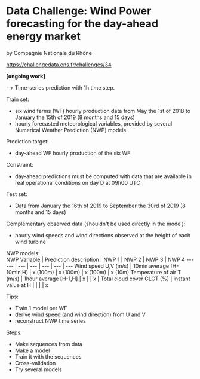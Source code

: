 # Data Challenge: Wind Power forecasting for the day-ahead energy market
by Compagnie Nationale du Rhône

https://challengedata.ens.fr/challenges/34

**[ongoing work]**

--> Time-series prediction with 1h time step.

Train set:
* six wind farms (WF) hourly production data from May the 1st of 2018 to January the 15th of 2019 (8 months and 15 days)
* hourly forecasted meteorological variables, provided by several Numerical Weather Prediction (NWP) models

Prediction target:
* day-ahead WF hourly production of the six WF

Constraint:
* day-ahead predictions must be computed with data that are available in real operational conditions on day D at 09h00 UTC

Test set: 
* Data from January the 16th of 2019 to September the 30rd of 2019 (8 months and 15 days)

Complementary observed data (shouldn't be used directly in the model):
* hourly wind speeds and wind directions observed at the height of each wind turbine

NWP models:    
NWP Variable | Prediction description | NWP 1 | NWP 2 | NWP 3 | NWP 4 
------ | --- | --- | --- | --- | ---
Wind speed U,V (m/s) | 10min average [H-10min,H] | x (100m) | x (100m) | x (100m) | x (10m)
Temperature of air T (m/s) | 1hour average [H-1,H] | x |  | x | 
Total cloud cover CLCT (%) | instant value at H | | | | x

Tips: 
* Train 1 model per WF
* derive wind speed (and wind direction) from U and V
* reconstruct NWP time series

Steps: 
* Make sequences from data
* Make a model
* Train it with the sequences
* Cross-validation
* Try several models
